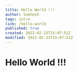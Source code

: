 ```yaml
---
title: Hello World !!!
author: Snehesh
tags: intro
link: /hello-world
published: true
created: 2022-02-23T15:07:51Z
modified: 2022-02-23T15:07:51Z
---
```


# Hello World !!!